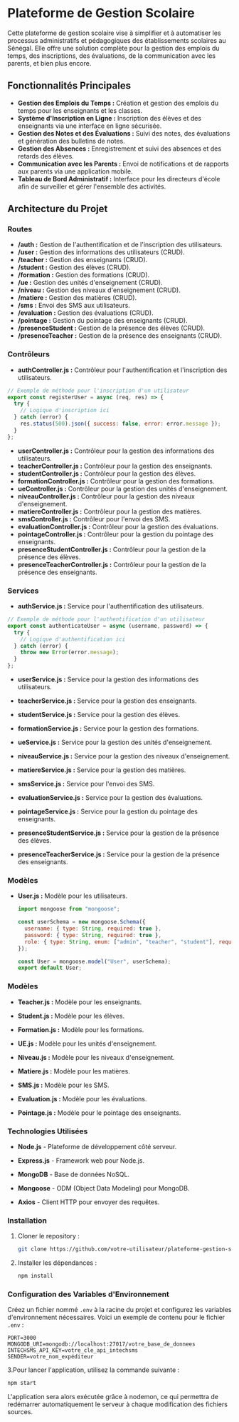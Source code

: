 # Plateforme de Gestion Scolaire

Cette plateforme de gestion scolaire vise à simplifier et à automatiser les processus administratifs et pédagogiques des établissements scolaires au Sénégal. Elle offre une solution complète pour la gestion des emplois du temps, des inscriptions, des évaluations, de la communication avec les parents, et bien plus encore.

## Fonctionnalités Principales
- **Gestion des Emplois du Temps :** Création et gestion des emplois du temps pour les enseignants et les classes.
- **Système d'Inscription en Ligne :** Inscription des élèves et des enseignants via une interface en ligne sécurisée.
- **Gestion des Notes et des Évaluations :** Suivi des notes, des évaluations et génération des bulletins de notes.
- **Gestion des Absences :** Enregistrement et suivi des absences et des retards des élèves.
- **Communication avec les Parents :** Envoi de notifications et de rapports aux parents via une application mobile.
- **Tableau de Bord Administratif :** Interface pour les directeurs d'école afin de surveiller et gérer l'ensemble des activités.

## Architecture du Projet

### Routes
- **/auth :** Gestion de l'authentification et de l'inscription des utilisateurs.
- **/user :** Gestion des informations des utilisateurs (CRUD).
- **/teacher :** Gestion des enseignants (CRUD).
- **/student :** Gestion des élèves (CRUD).
- **/formation :** Gestion des formations (CRUD).
- **/ue :** Gestion des unités d'enseignement (CRUD).
- **/niveau :** Gestion des niveaux d'enseignement (CRUD).
- **/matiere :** Gestion des matières (CRUD).
- **/sms :** Envoi des SMS aux utilisateurs.
- **/evaluation :** Gestion des évaluations (CRUD).
- **/pointage :** Gestion du pointage des enseignants (CRUD).
- **/presenceStudent :** Gestion de la présence des élèves (CRUD).
- **/presenceTeacher :** Gestion de la présence des enseignants (CRUD).

### Contrôleurs
- **authController.js :** Contrôleur pour l'authentification et l'inscription des utilisateurs.
```javascript
// Exemple de méthode pour l'inscription d'un utilisateur
export const registerUser = async (req, res) => {
  try {
    // Logique d'inscription ici
  } catch (error) {
    res.status(500).json({ success: false, error: error.message });
  }
};
```


- **userController.js :** Contrôleur pour la gestion des informations des utilisateurs.
- **teacherController.js :** Contrôleur pour la gestion des enseignants.
- **studentController.js :** Contrôleur pour la gestion des élèves.
- **formationController.js :** Contrôleur pour la gestion des formations.
- **ueController.js :** Contrôleur pour la gestion des unités d'enseignement.
- **niveauController.js :** Contrôleur pour la gestion des niveaux d'enseignement.
- **matiereController.js :** Contrôleur pour la gestion des matières.
- **smsController.js :** Contrôleur pour l'envoi des SMS.
- **evaluationController.js :** Contrôleur pour la gestion des évaluations.
- **pointageController.js :** Contrôleur pour la gestion du pointage des enseignants.
- **presenceStudentController.js :** Contrôleur pour la gestion de la présence des élèves.
- **presenceTeacherController.js :** Contrôleur pour la gestion de la présence des enseignants.

### Services

- **authService.js :** Service pour l'authentification des utilisateurs.
```javascript
// Exemple de méthode pour l'authentification d'un utilisateur
export const authenticateUser = async (username, password) => {
  try {
    // Logique d'authentification ici
  } catch (error) {
    throw new Error(error.message);
  }
};
```


- **userService.js :** Service pour la gestion des informations des utilisateurs.

- **teacherService.js :** Service pour la gestion des enseignants.

- **studentService.js :** Service pour la gestion des élèves.

- **formationService.js :** Service pour la gestion des formations.

- **ueService.js :** Service pour la gestion des unités d'enseignement.

- **niveauService.js :** Service pour la gestion des niveaux d'enseignement.

- **matiereService.js :** Service pour la gestion des matières.

- **smsService.js :** Service pour l'envoi des SMS.

- **evaluationService.js :** Service pour la gestion des évaluations.

- **pointageService.js :** Service pour la gestion du pointage des enseignants.

- **presenceStudentService.js :** Service pour la gestion de la présence des élèves.

- **presenceTeacherService.js :** Service pour la gestion de la présence des enseignants.

### Modèles

- **User.js :** Modèle pour les utilisateurs.
  ```javascript
  import mongoose from "mongoose";

  const userSchema = new mongoose.Schema({
    username: { type: String, required: true },
    password: { type: String, required: true },
    role: { type: String, enum: ["admin", "teacher", "student"], required: true }
  });

  const User = mongoose.model("User", userSchema);
  export default User;
   ```

### Modèles

- **Teacher.js :** Modèle pour les enseignants.

- **Student.js :** Modèle pour les élèves.

- **Formation.js :** Modèle pour les formations.

- **UE.js :** Modèle pour les unités d'enseignement.

- **Niveau.js :** Modèle pour les niveaux d'enseignement.

- **Matiere.js :** Modèle pour les matières.

- **SMS.js :** Modèle pour les SMS.

- **Evaluation.js :** Modèle pour les évaluations.

- **Pointage.js :** Modèle pour le pointage des enseignants.

### Technologies Utilisées

- **Node.js** - Plateforme de développement côté serveur.

- **Express.js** - Framework web pour Node.js.

- **MongoDB** - Base de données NoSQL.

- **Mongoose** - ODM (Object Data Modeling) pour MongoDB.

- **Axios** - Client HTTP pour envoyer des requêtes.

### Installation

1. Cloner le repository :
   ```bash
   git clone https://github.com/votre-utilisateur/plateforme-gestion-scolaire.git
   ```


2. Installer les dépendances :
   ```bash
   npm install
   ```
### Configuration des Variables d'Environnement

Créez un fichier nommé `.env` à la racine du projet et configurez les variables d'environnement nécessaires. Voici un exemple de contenu pour le fichier `.env` :

```plaintext
PORT=3000
MONGODB_URI=mongodb://localhost:27017/votre_base_de_donnees
INTECHSMS_API_KEY=votre_cle_api_intechsms
SENDER=votre_nom_expéditeur
```
3.Pour lancer l'application, utilisez la commande suivante :

```bash
npm start
```
L'application sera alors exécutée grâce à nodemon, ce qui permettra de redémarrer automatiquement le serveur à chaque modification des fichiers sources.


